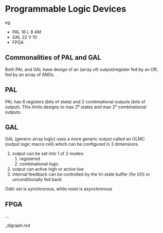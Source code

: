 # Programmable Logic Devices

eg
 - PAL 16 L 8 AM
 - GAL 22 V 10
 - FPGA

## Commonalities of PAL and GAL

Both PAL and GAL have design of an (array of) output/register fed by an OR, fed by an array of ANDs.

## PAL

PAL has 6 registers (bits of state) and 2 combinational outputs (bits of output).
This limits designs to max 2⁶ states and max 2² combinational outputs.

## GAL
GAL (generic array logic) uses a more generic output called an OLMC (output logic macro cell) which can be configured in 3 dimensions.
 1. output can be set into 1 of 2 modes:
    1. registered
    2. combinational logic
 2. output can active high or active low
 3. internal feedback can be controlled by the tri-state buffer (for I/O) or unconditionally fed back

Odd: set is synchronous, while reset is asynchronous

## FPGA

...

_digraph.md
